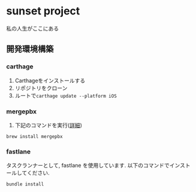 # sunset project

私の人生がここにある

## 開発環境構築

### carthage

1. Carthageをインストールする
2. リポジトリをクローン
3. ルートで`carthage update --platform iOS`

### mergepbx

1. 下記のコマンドを実行([詳細](http://qiita.com/kaneshin/items/1deebde685c973fda6b8))

```
brew install mergepbx
```

### fastlane
タスクランナーとして, fastlane を使用しています. 以下のコマンドでインストールしてください.

```
bundle install
```
